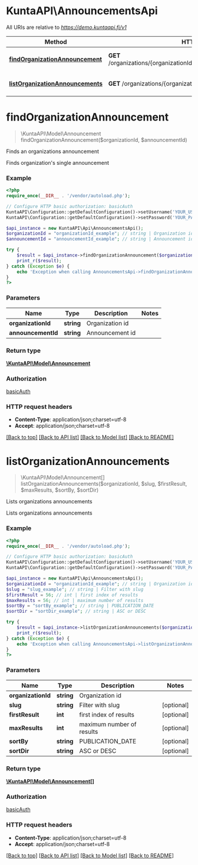 # KuntaAPI\AnnouncementsApi

All URIs are relative to *https://demo.kuntaapi.fi/v1*

Method | HTTP request | Description
------------- | ------------- | -------------
[**findOrganizationAnnouncement**](AnnouncementsApi.md#findOrganizationAnnouncement) | **GET** /organizations/{organizationId}/announcements/{announcementId} | Finds an organizations announcement
[**listOrganizationAnnouncements**](AnnouncementsApi.md#listOrganizationAnnouncements) | **GET** /organizations/{organizationId}/announcements | Lists organizations announcements


# **findOrganizationAnnouncement**
> \KuntaAPI\Model\Announcement findOrganizationAnnouncement($organizationId, $announcementId)

Finds an organizations announcement

Finds organization's single announcement

### Example
```php
<?php
require_once(__DIR__ . '/vendor/autoload.php');

// Configure HTTP basic authorization: basicAuth
KuntaAPI\Configuration::getDefaultConfiguration()->setUsername('YOUR_USERNAME');
KuntaAPI\Configuration::getDefaultConfiguration()->setPassword('YOUR_PASSWORD');

$api_instance = new KuntaAPI\Api\AnnouncementsApi();
$organizationId = "organizationId_example"; // string | Organization id
$announcementId = "announcementId_example"; // string | Announcement id

try {
    $result = $api_instance->findOrganizationAnnouncement($organizationId, $announcementId);
    print_r($result);
} catch (Exception $e) {
    echo 'Exception when calling AnnouncementsApi->findOrganizationAnnouncement: ', $e->getMessage(), PHP_EOL;
}
?>
```

### Parameters

Name | Type | Description  | Notes
------------- | ------------- | ------------- | -------------
 **organizationId** | **string**| Organization id |
 **announcementId** | **string**| Announcement id |

### Return type

[**\KuntaAPI\Model\Announcement**](../Model/Announcement.md)

### Authorization

[basicAuth](../../README.md#basicAuth)

### HTTP request headers

 - **Content-Type**: application/json;charset=utf-8
 - **Accept**: application/json;charset=utf-8

[[Back to top]](#) [[Back to API list]](../../README.md#documentation-for-api-endpoints) [[Back to Model list]](../../README.md#documentation-for-models) [[Back to README]](../../README.md)

# **listOrganizationAnnouncements**
> \KuntaAPI\Model\Announcement[] listOrganizationAnnouncements($organizationId, $slug, $firstResult, $maxResults, $sortBy, $sortDir)

Lists organizations announcements

Lists organizations announcements

### Example
```php
<?php
require_once(__DIR__ . '/vendor/autoload.php');

// Configure HTTP basic authorization: basicAuth
KuntaAPI\Configuration::getDefaultConfiguration()->setUsername('YOUR_USERNAME');
KuntaAPI\Configuration::getDefaultConfiguration()->setPassword('YOUR_PASSWORD');

$api_instance = new KuntaAPI\Api\AnnouncementsApi();
$organizationId = "organizationId_example"; // string | Organization id
$slug = "slug_example"; // string | Filter with slug
$firstResult = 56; // int | first index of results
$maxResults = 56; // int | maximum number of results
$sortBy = "sortBy_example"; // string | PUBLICATION_DATE
$sortDir = "sortDir_example"; // string | ASC or DESC

try {
    $result = $api_instance->listOrganizationAnnouncements($organizationId, $slug, $firstResult, $maxResults, $sortBy, $sortDir);
    print_r($result);
} catch (Exception $e) {
    echo 'Exception when calling AnnouncementsApi->listOrganizationAnnouncements: ', $e->getMessage(), PHP_EOL;
}
?>
```

### Parameters

Name | Type | Description  | Notes
------------- | ------------- | ------------- | -------------
 **organizationId** | **string**| Organization id |
 **slug** | **string**| Filter with slug | [optional]
 **firstResult** | **int**| first index of results | [optional]
 **maxResults** | **int**| maximum number of results | [optional]
 **sortBy** | **string**| PUBLICATION_DATE | [optional]
 **sortDir** | **string**| ASC or DESC | [optional]

### Return type

[**\KuntaAPI\Model\Announcement[]**](../Model/Announcement.md)

### Authorization

[basicAuth](../../README.md#basicAuth)

### HTTP request headers

 - **Content-Type**: application/json;charset=utf-8
 - **Accept**: application/json;charset=utf-8

[[Back to top]](#) [[Back to API list]](../../README.md#documentation-for-api-endpoints) [[Back to Model list]](../../README.md#documentation-for-models) [[Back to README]](../../README.md)


